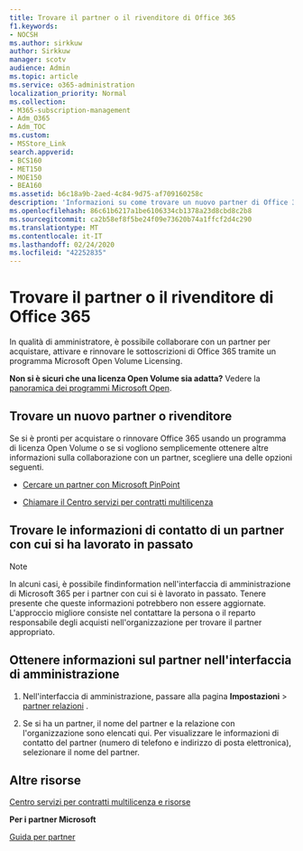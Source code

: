 ```yaml
---
title: Trovare il partner o il rivenditore di Office 365
f1.keywords:
- NOCSH
ms.author: sirkkuw
author: Sirkkuw
manager: scotv
audience: Admin
ms.topic: article
ms.service: o365-administration
localization_priority: Normal
ms.collection:
- M365-subscription-management
- Adm_O365
- Adm_TOC
ms.custom:
- MSStore_Link
search.appverid:
- BCS160
- MET150
- MOE150
- BEA160
ms.assetid: b6c18a9b-2aed-4c84-9d75-af709160258c
description: 'Informazioni su come trovare un nuovo partner di Office 365 o per ottenere i dati di contatto di un partner con cui si è lavorato in passato. '
ms.openlocfilehash: 86c61b6217a1be6106334cb1378a23d8cbd8c2b8
ms.sourcegitcommit: ca2b58ef8f5be24f09e73620b74a1ffcf2d4c290
ms.translationtype: MT
ms.contentlocale: it-IT
ms.lasthandoff: 02/24/2020
ms.locfileid: "42252835"
---
```

# <a name="find-your-office-365-partner-or-reseller"></a>Trovare il partner o il rivenditore di Office 365

In qualità di amministratore, è possibile collaborare con un partner per acquistare, attivare e rinnovare le sottoscrizioni di Office 365 tramite un programma Microsoft Open Volume Licensing. 
  
 **Non si è sicuri che una licenza Open Volume sia adatta?** Vedere la [panoramica dei programmi Microsoft Open](https://go.microsoft.com/fwlink/p/?LinkId=613298).
  
## <a name="find-a-new-partner-or-reseller"></a>Trovare un nuovo partner o rivenditore

Se si è pronti per acquistare o rinnovare Office 365 usando un programma di licenza Open Volume o se si vogliono semplicemente ottenere altre informazioni sulla collaborazione con un partner, scegliere una delle opzioni seguenti. 
  
- [Cercare un partner con Microsoft PinPoint](https://go.microsoft.com/fwlink/p/?LinkId=613304)
    
- [Chiamare il Centro servizi per contratti multilicenza](https://go.microsoft.com/fwlink/p/?LinkId=613305)
    
## <a name="find-contact-information-for-a-partner-youve-worked-with-in-the-past"></a>Trovare le informazioni di contatto di un partner con cui si ha lavorato in passato

> [!NOTE]
> In alcuni casi, è possibile findinformation nell'interfaccia di amministrazione di Microsoft 365 per i partner con cui si è lavorato in passato. Tenere presente che queste informazioni potrebbero non essere aggiornate. L'approccio migliore consiste nel contattare la persona o il reparto responsabile degli acquisti nell'organizzazione per trovare il partner appropriato. 
  
## <a name="get-partner-info-in-the-admin-center"></a>Ottenere informazioni sul partner nell'interfaccia di amministrazione

1. Nell'interfaccia di amministrazione, passare alla pagina **Impostazioni** > <a href="https://go.microsoft.com/fwlink/p/?linkid=2074649" target="_blank">partner relazioni</a> .
  
2. Se si ha un partner, il nome del partner e la relazione con l'organizzazione sono elencati qui. Per visualizzare le informazioni di contatto del partner (numero di telefono e indirizzo di posta elettronica), selezionare il nome del partner.
    
## <a name="more-resources"></a>Altre risorse

[Centro servizi per contratti multilicenza e risorse](https://go.microsoft.com/fwlink/?LinkId=613306)
  
 **Per i partner Microsoft**
  
[Guida per partner](https://support.office.com/article/ae811622-b838-4f62-b7e9-659627374963.aspx)
  

